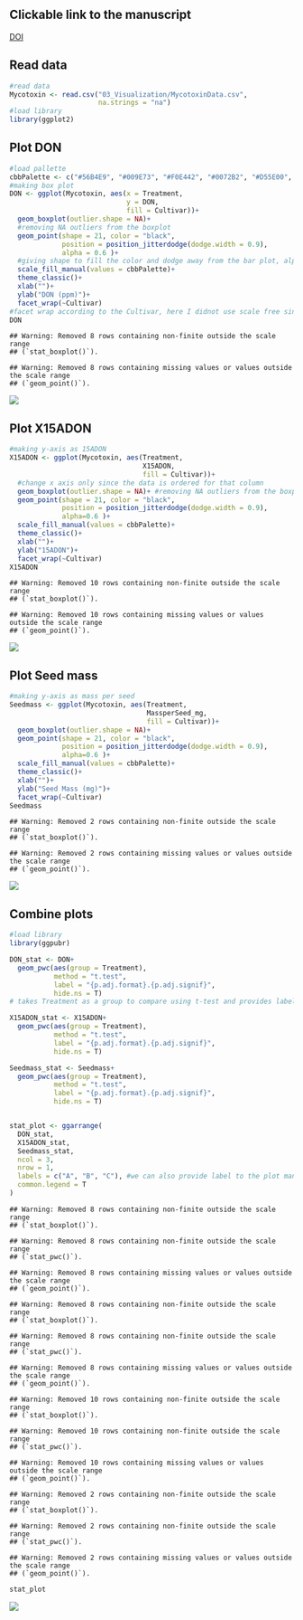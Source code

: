 ## Clickable link to the manuscript

[DOI](https://doi.org/10.1094/PDIS-06-21-1253-RE)

## Read data

``` r
#read data
Mycotoxin <- read.csv("03_Visualization/MycotoxinData.csv",
                      na.strings = "na")
#load library
library(ggplot2)
```

## Plot DON

``` r
#load pallette
cbbPalette <- c("#56B4E9", "#009E73", "#F0E442", "#0072B2", "#D55E00", "#CC79A7")
#making box plot
DON <- ggplot(Mycotoxin, aes(x = Treatment, 
                             y = DON, 
                             fill = Cultivar))+
  geom_boxplot(outlier.shape = NA)+
  #removing NA outliers from the boxplot
  geom_point(shape = 21, color = "black", 
             position = position_jitterdodge(dodge.width = 0.9),
             alpha = 0.6 )+ 
  #giving shape to fill the color and dodge away from the bar plot, alpha value provides transparency to the points
  scale_fill_manual(values = cbbPalette)+
  theme_classic()+
  xlab("")+
  ylab("DON (ppm)")+
  facet_wrap(~Cultivar)
#facet wrap according to the Cultivar, here I didnot use scale free since all all the plot space is used.
DON
```

    ## Warning: Removed 8 rows containing non-finite outside the scale range
    ## (`stat_boxplot()`).

    ## Warning: Removed 8 rows containing missing values or values outside the scale range
    ## (`geom_point()`).

![](04_InClass_Assignment_RMarkdown_files/figure-gfm/DON-1.png)<!-- -->

## Plot X15ADON

``` r
#making y-axis as 15ADON 
X15ADON <- ggplot(Mycotoxin, aes(Treatment, 
                                 X15ADON, 
                                 fill = Cultivar))+
  #change x axis only since the data is ordered for that column
  geom_boxplot(outlier.shape = NA)+ #removing NA outliers from the boxplot
  geom_point(shape = 21, color = "black",
             position = position_jitterdodge(dodge.width = 0.9), 
             alpha=0.6 )+ 
  scale_fill_manual(values = cbbPalette)+
  theme_classic()+
  xlab("")+
  ylab("15ADON")+
  facet_wrap(~Cultivar)
X15ADON
```

    ## Warning: Removed 10 rows containing non-finite outside the scale range
    ## (`stat_boxplot()`).

    ## Warning: Removed 10 rows containing missing values or values outside the scale range
    ## (`geom_point()`).

![](04_InClass_Assignment_RMarkdown_files/figure-gfm/X15ADON-1.png)<!-- -->

## Plot Seed mass

``` r
#making y-axis as mass per seed
Seedmass <- ggplot(Mycotoxin, aes(Treatment,
                                  MassperSeed_mg,
                                  fill = Cultivar))+ 
  geom_boxplot(outlier.shape = NA)+
  geom_point(shape = 21, color = "black", 
             position = position_jitterdodge(dodge.width = 0.9),
             alpha=0.6 )+
  scale_fill_manual(values = cbbPalette)+
  theme_classic()+
  xlab("")+
  ylab("Seed Mass (mg)")+
  facet_wrap(~Cultivar)
Seedmass
```

    ## Warning: Removed 2 rows containing non-finite outside the scale range
    ## (`stat_boxplot()`).

    ## Warning: Removed 2 rows containing missing values or values outside the scale range
    ## (`geom_point()`).

![](04_InClass_Assignment_RMarkdown_files/figure-gfm/Seed%20mass-1.png)<!-- -->

## Combine plots

``` r
#load library 
library(ggpubr)

DON_stat <- DON+
  geom_pwc(aes(group = Treatment),
           method = "t.test", 
           label = "{p.adj.format}.{p.adj.signif}",
           hide.ns = T)
# takes Treatment as a group to compare using t-test and provides label for p-adjusted value and significance. It was looking busy so I removes the ns using hide.ns

X15ADON_stat <- X15ADON+
  geom_pwc(aes(group = Treatment),
           method = "t.test",
           label = "{p.adj.format}.{p.adj.signif}", 
           hide.ns = T)

Seedmass_stat <- Seedmass+
  geom_pwc(aes(group = Treatment), 
           method = "t.test", 
           label = "{p.adj.format}.{p.adj.signif}", 
           hide.ns = T)


stat_plot <- ggarrange(
  DON_stat,
  X15ADON_stat,
  Seedmass_stat,
  ncol = 3,
  nrow = 1,
  labels = c("A", "B", "C"), #we can also provide label to the plot manually
  common.legend = T
)
```

    ## Warning: Removed 8 rows containing non-finite outside the scale range
    ## (`stat_boxplot()`).

    ## Warning: Removed 8 rows containing non-finite outside the scale range
    ## (`stat_pwc()`).

    ## Warning: Removed 8 rows containing missing values or values outside the scale range
    ## (`geom_point()`).

    ## Warning: Removed 8 rows containing non-finite outside the scale range
    ## (`stat_boxplot()`).

    ## Warning: Removed 8 rows containing non-finite outside the scale range
    ## (`stat_pwc()`).

    ## Warning: Removed 8 rows containing missing values or values outside the scale range
    ## (`geom_point()`).

    ## Warning: Removed 10 rows containing non-finite outside the scale range
    ## (`stat_boxplot()`).

    ## Warning: Removed 10 rows containing non-finite outside the scale range
    ## (`stat_pwc()`).

    ## Warning: Removed 10 rows containing missing values or values outside the scale range
    ## (`geom_point()`).

    ## Warning: Removed 2 rows containing non-finite outside the scale range
    ## (`stat_boxplot()`).

    ## Warning: Removed 2 rows containing non-finite outside the scale range
    ## (`stat_pwc()`).

    ## Warning: Removed 2 rows containing missing values or values outside the scale range
    ## (`geom_point()`).

``` r
stat_plot
```

![](04_InClass_Assignment_RMarkdown_files/figure-gfm/Combine%20all%20the%20plots%20using%20ggarrange-1.png)<!-- -->
